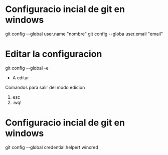 # Configuracio incial de git en windows

git config --global user.name "nombre"
git config --globa user.email "email"

# Editar la configuracion

git config --global -e

- A     editar

Comandos para salir del modo edicion
1) esc
2) :wq!


# Configuracio incial de git en windows

git config --global credential.helpert wincred
